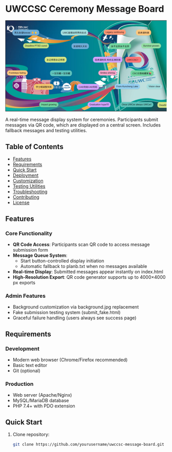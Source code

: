 

# UWCCSC Ceremony Message Board

![Preview](./demo.png)

A real-time message display system for ceremonies. Participants submit messages via QR code, which are displayed on a central screen. Includes fallback messages and testing utilities.

## Table of Contents
- [Features](#features)
- [Requirements](#requirements)
- [Quick Start](#quick-start)
- [Deployment](#deployment)
- [Customization](#customization)
- [Testing Utilities](#testing-utilities)
- [Troubleshooting](#troubleshooting)
- [Contributing](#contributing)
- [License](#license)

## Features

### Core Functionality
- **QR Code Access**: Participants scan QR code to access message submission form
- **Message Queue System**: 
  - Start button-controlled display initiation
  - Automatic fallback to planb.txt when no messages available
- **Real-time Display**: Submitted messages appear instantly on index.html
- **High-Resolution Export**: QR code generator supports up to 4000×4000 px exports

### Admin Features
- Background customization via background.jpg replacement
- Fake submission testing system (submit_fake.html)
- Graceful failure handling (users always see success page)

## Requirements

### Development
- Modern web browser (Chrome/Firefox recommended)
- Basic text editor
- Git (optional)

### Production
- Web server (Apache/Nginx)
- MySQL/MariaDB database
- PHP 7.4+ with PDO extension

## Quick Start

1. Clone repository:
   ```bash
   git clone https://github.com/yourusername/uwccsc-message-board.git
